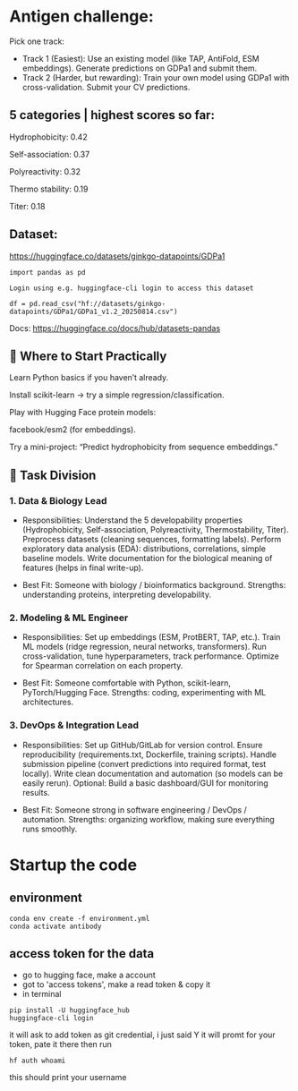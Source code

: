 

# Antigen challenge: 

Pick one track: 
- Track 1 (Easiest): 
    Use an existing model (like TAP, AntiFold, ESM embeddings). 
    Generate predictions on GDPa1 and submit them. 
- Track 2 (Harder, but rewarding): 
    Train your own model using GDPa1 with cross-validation. 
    Submit your CV predictions. 


## 5 categories | highest scores so far: 

Hydrophobicity: 0.42 

Self-association: 0.37 

Polyreactivity: 0.32 

Thermo stability: 0.19 

Titer: 0.18 

## Dataset: 

https://huggingface.co/datasets/ginkgo-datapoints/GDPa1 

```
import pandas as pd 

Login using e.g. huggingface-cli login to access this dataset 

df = pd.read_csv("hf://datasets/ginkgo-datapoints/GDPa1/GDPa1_v1.2_20250814.csv") 
```

Docs:  https://huggingface.co/docs/hub/datasets-pandas 


## 🧩 Where to Start Practically 

Learn Python basics if you haven’t already. 

Install scikit-learn → try a simple regression/classification. 

Play with Hugging Face protein models: 

facebook/esm2 (for embeddings). 

Try a mini-project: “Predict hydrophobicity from sequence embeddings.” 

## 📂 Task Division 

### 1. Data & Biology Lead 

- Responsibilities: 
    Understand the 5 developability properties (Hydrophobicity, Self-association, Polyreactivity, Thermostability, Titer). 
    Preprocess datasets (cleaning sequences, formatting labels). 
    Perform exploratory data analysis (EDA): distributions, correlations, simple baseline models. 
    Write documentation for the biological meaning of features (helps in final write-up). 

- Best Fit: 
    Someone with biology / bioinformatics background. 
    Strengths: understanding proteins, interpreting developability. 

 

### 2. Modeling & ML Engineer 

- Responsibilities: 
    Set up embeddings (ESM, ProtBERT, TAP, etc.). 
    Train ML models (ridge regression, neural networks, transformers). 
    Run cross-validation, tune hyperparameters, track performance. 
    Optimize for Spearman correlation on each property. 

- Best Fit: 
    Someone comfortable with Python, scikit-learn, PyTorch/Hugging Face. 
    Strengths: coding, experimenting with ML architectures. 

 

### 3. DevOps & Integration Lead 

- Responsibilities: 
    Set up GitHub/GitLab for version control. 
    Ensure reproducibility (requirements.txt, Dockerfile, training scripts). 
    Handle submission pipeline (convert predictions into required format, test locally). 
    Write clean documentation and automation (so models can be easily rerun). 
    Optional: Build a basic dashboard/GUI for monitoring results. 

- Best Fit: 
    Someone strong in software engineering / DevOps / automation. 
    Strengths: organizing workflow, making sure everything runs smoothly. 

# Startup the code
## environment
```
conda env create -f environment.yml
conda activate antibody
```
## access token for the data
- go to hugging face, make a account
- got to 'access tokens', make a read token & copy it
- in terminal
```
pip install -U huggingface_hub
huggingface-cli login
```
it will ask to add token as git credential, i just said Y
it will promt for your token, pate it there then run 
```
hf auth whoami
```
 this should print your username

 